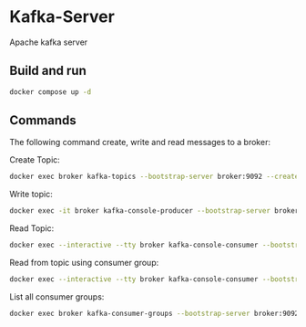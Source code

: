 # Kafka-Server

Apache kafka server

## Build and run

```bash
docker compose up -d
```

## Commands

The following command create, write and read messages to a broker:

Create Topic:
```bash
docker exec broker kafka-topics --bootstrap-server broker:9092 --create --topic quickstart
```

Write topic:
```bash
docker exec -it broker kafka-console-producer --bootstrap-server broker:9092 --topic quickstart
```

Read Topic:
```bash
docker exec --interactive --tty broker kafka-console-consumer --bootstrap-server broker:9092 --topic quickstart --from-beginning
```

Read from topic using consumer group:
```bash
docker exec --interactive --tty broker kafka-console-consumer --bootstrap-server broker:9092 --topic quickstart --from-beginning --group test-group
```

List all consumer groups:
```bash
docker exec broker kafka-consumer-groups --bootstrap-server broker:9092 --list
```
